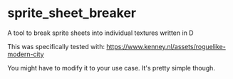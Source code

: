 # sprite_sheet_breaker
 A tool to break sprite sheets into individual textures written in D

This was specifically tested with: https://www.kenney.nl/assets/roguelike-modern-city

You might have to modify it to your use case. It's pretty simple though.